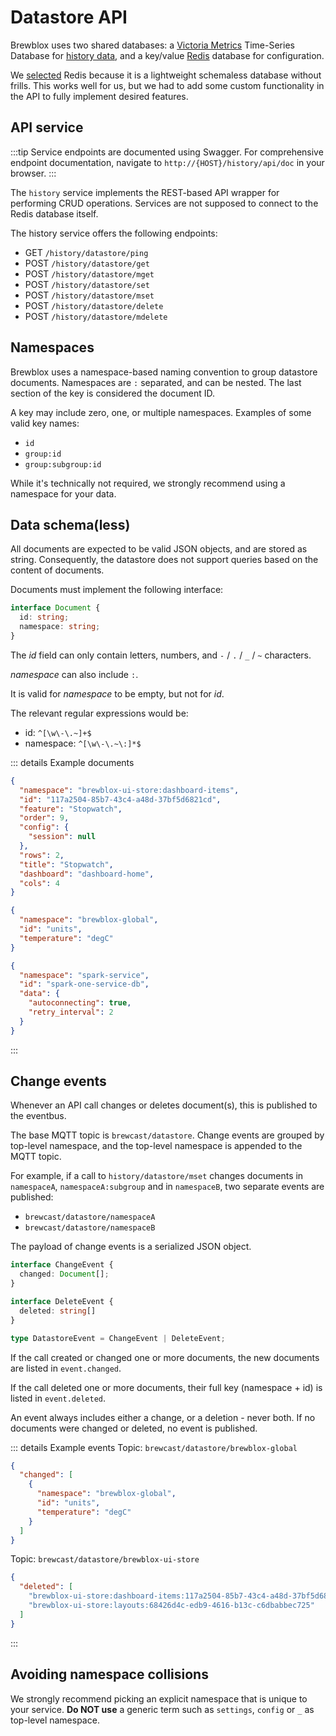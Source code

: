 # Datastore API

Brewblox uses two shared databases: a [Victoria Metrics](https://victoriametrics.com/) Time-Series Database for [history data](./history_events.md),
and a key/value [Redis](https://redis.io/) database for configuration.

We [selected](../decisions/20200902_redis_datastore.md) Redis because it is a lightweight schemaless database without frills.
This works well for us, but we had to add some custom functionality in the API to fully implement desired features.

## API service

:::tip
Service endpoints are documented using Swagger.
For comprehensive endpoint documentation, navigate to `http://{HOST}/history/api/doc` in your browser.
:::

The `history` service implements the REST-based API wrapper for performing CRUD operations.
Services are not supposed to connect to the Redis database itself.

The history service offers the following endpoints:

- GET `/history/datastore/ping`
- POST `/history/datastore/get`
- POST `/history/datastore/mget`
- POST `/history/datastore/set`
- POST `/history/datastore/mset`
- POST `/history/datastore/delete`
- POST `/history/datastore/mdelete`

## Namespaces

Brewblox uses a namespace-based naming convention to group datastore documents.
Namespaces are `:` separated, and can be nested.
The last section of the key is considered the document ID.

A key may include zero, one, or multiple namespaces.
Examples of some valid key names:

- `id`
- `group:id`
- `group:subgroup:id`

While it's technically not required, we strongly recommend using a namespace for your data.

## Data schema(less)

All documents are expected to be valid JSON objects, and are stored as string.
Consequently, the datastore does not support queries based on the content of documents.

Documents must implement the following interface:

```typescript
interface Document {
  id: string;
  namespace: string;
}
```

The *id* field can only contain letters, numbers, and `-` / `.` / `_` / `~` characters.

*namespace* can also include `:`.

It is valid for *namespace* to be empty, but not for *id*.

The relevant regular expressions would be:

- id: `^[\w\-\.~]+$`
- namespace: `^[\w\-\.~\:]*$`

::: details Example documents

```json
{
  "namespace": "brewblox-ui-store:dashboard-items",
  "id": "117a2504-85b7-43c4-a48d-37bf5d6821cd",
  "feature": "Stopwatch",
  "order": 9,
  "config": {
    "session": null
  },
  "rows": 2,
  "title": "Stopwatch",
  "dashboard": "dashboard-home",
  "cols": 4
}
```

```json
{
  "namespace": "brewblox-global",
  "id": "units",
  "temperature": "degC"
}
```

```json
{
  "namespace": "spark-service",
  "id": "spark-one-service-db",
  "data": {
    "autoconnecting": true,
    "retry_interval": 2
  }
}
```

:::

## Change events

Whenever an API call changes or deletes document(s), this is published to the eventbus.

The base MQTT topic is `brewcast/datastore`.
Change events are grouped by top-level namespace, and the top-level namespace is appended to the MQTT topic.

For example, if a call to `history/datastore/mset` changes documents in `namespaceA`,
`namespaceA:subgroup` and in `namespaceB`, two separate events are published:

- `brewcast/datastore/namespaceA`
- `brewcast/datastore/namespaceB`

The payload of change events is a serialized JSON object.

```typescript
interface ChangeEvent {
  changed: Document[];
}

interface DeleteEvent {
  deleted: string[]
}

type DatastoreEvent = ChangeEvent | DeleteEvent;
```

If the call created or changed one or more documents, the new documents are listed in `event.changed`.

If the call deleted one or more documents, their full key (namespace + id) is listed in `event.deleted`.

An event always includes either a change, or a deletion - never both.
If no documents were changed or deleted, no event is published.

::: details Example events
Topic: `brewcast/datastore/brewblox-global`

```json
{
  "changed": [
    {
      "namespace": "brewblox-global",
      "id": "units",
      "temperature": "degC"
    }
  ]
}
```

Topic: `brewcast/datastore/brewblox-ui-store`

```json
{
  "deleted": [
    "brewblox-ui-store:dashboard-items:117a2504-85b7-43c4-a48d-37bf5d6821cd",
    "brewblox-ui-store:layouts:68426d4c-edb9-4616-b13c-c6dbabbec725"
  ]
}
```

:::

## Avoiding namespace collisions

We strongly recommend picking an explicit namespace that is unique to your service.
**Do NOT use** a generic term such as `settings`, `config` or `_` as top-level namespace.
